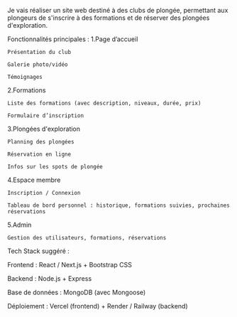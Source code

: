 Je vais réaliser un site web destiné à des clubs de plongée, permettant aux plongeurs de s'inscrire à des formations et de réserver des plongées d'exploration.

Fonctionnalités principales :
  1.Page d’accueil

    Présentation du club

    Galerie photo/vidéo

    Témoignages

  2.Formations

    Liste des formations (avec description, niveaux, durée, prix)

    Formulaire d’inscription

  3.Plongées d'exploration

    Planning des plongées

    Réservation en ligne

    Infos sur les spots de plongée

  4.Espace membre

    Inscription / Connexion

    Tableau de bord personnel : historique, formations suivies, prochaines réservations

  5.Admin

    Gestion des utilisateurs, formations, réservations

Tech Stack suggéré :

  Frontend : React / Next.js + Bootstrap CSS

  Backend : Node.js + Express

  Base de données : MongoDB (avec Mongoose)

  Déploiement : Vercel (frontend) + Render / Railway (backend)
